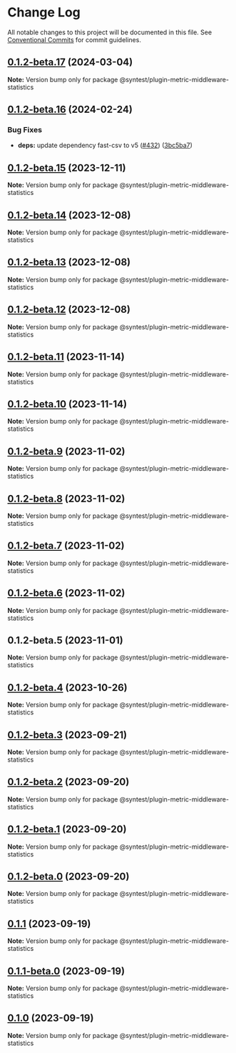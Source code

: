 # Change Log

All notable changes to this project will be documented in this file.
See [Conventional Commits](https://conventionalcommits.org) for commit guidelines.

## [0.1.2-beta.17](https://github.com/syntest-framework/syntest-framework/compare/@syntest/plugin-metric-middleware-statistics@0.1.2-beta.16...@syntest/plugin-metric-middleware-statistics@0.1.2-beta.17) (2024-03-04)

**Note:** Version bump only for package @syntest/plugin-metric-middleware-statistics

## [0.1.2-beta.16](https://github.com/syntest-framework/syntest-framework/compare/@syntest/plugin-metric-middleware-statistics@0.1.2-beta.15...@syntest/plugin-metric-middleware-statistics@0.1.2-beta.16) (2024-02-24)

### Bug Fixes

- **deps:** update dependency fast-csv to v5 ([#432](https://github.com/syntest-framework/syntest-framework/issues/432)) ([3bc5ba7](https://github.com/syntest-framework/syntest-framework/commit/3bc5ba7f8841374c1d3ddb62325f722ef513d0db))

## [0.1.2-beta.15](https://github.com/syntest-framework/syntest-framework/compare/@syntest/plugin-metric-middleware-statistics@0.1.2-beta.14...@syntest/plugin-metric-middleware-statistics@0.1.2-beta.15) (2023-12-11)

**Note:** Version bump only for package @syntest/plugin-metric-middleware-statistics

## [0.1.2-beta.14](https://github.com/syntest-framework/syntest-framework/compare/@syntest/plugin-metric-middleware-statistics@0.1.2-beta.13...@syntest/plugin-metric-middleware-statistics@0.1.2-beta.14) (2023-12-08)

**Note:** Version bump only for package @syntest/plugin-metric-middleware-statistics

## [0.1.2-beta.13](https://github.com/syntest-framework/syntest-framework/compare/@syntest/plugin-metric-middleware-statistics@0.1.2-beta.12...@syntest/plugin-metric-middleware-statistics@0.1.2-beta.13) (2023-12-08)

**Note:** Version bump only for package @syntest/plugin-metric-middleware-statistics

## [0.1.2-beta.12](https://github.com/syntest-framework/syntest-framework/compare/@syntest/plugin-metric-middleware-statistics@0.1.2-beta.11...@syntest/plugin-metric-middleware-statistics@0.1.2-beta.12) (2023-12-08)

**Note:** Version bump only for package @syntest/plugin-metric-middleware-statistics

## [0.1.2-beta.11](https://github.com/syntest-framework/syntest-framework/compare/@syntest/plugin-metric-middleware-statistics@0.1.2-beta.10...@syntest/plugin-metric-middleware-statistics@0.1.2-beta.11) (2023-11-14)

**Note:** Version bump only for package @syntest/plugin-metric-middleware-statistics

## [0.1.2-beta.10](https://github.com/syntest-framework/syntest-framework/compare/@syntest/plugin-metric-middleware-statistics@0.1.2-beta.9...@syntest/plugin-metric-middleware-statistics@0.1.2-beta.10) (2023-11-14)

**Note:** Version bump only for package @syntest/plugin-metric-middleware-statistics

## [0.1.2-beta.9](https://github.com/syntest-framework/syntest-framework/compare/@syntest/plugin-metric-middleware-statistics@0.1.2-beta.8...@syntest/plugin-metric-middleware-statistics@0.1.2-beta.9) (2023-11-02)

**Note:** Version bump only for package @syntest/plugin-metric-middleware-statistics

## [0.1.2-beta.8](https://github.com/syntest-framework/syntest-framework/compare/@syntest/plugin-metric-middleware-statistics@0.1.2-beta.7...@syntest/plugin-metric-middleware-statistics@0.1.2-beta.8) (2023-11-02)

**Note:** Version bump only for package @syntest/plugin-metric-middleware-statistics

## [0.1.2-beta.7](https://github.com/syntest-framework/syntest-framework/compare/@syntest/plugin-metric-middleware-statistics@0.1.2-beta.6...@syntest/plugin-metric-middleware-statistics@0.1.2-beta.7) (2023-11-02)

**Note:** Version bump only for package @syntest/plugin-metric-middleware-statistics

## [0.1.2-beta.6](https://github.com/syntest-framework/syntest-framework/compare/@syntest/plugin-metric-middleware-statistics@0.1.2-beta.5...@syntest/plugin-metric-middleware-statistics@0.1.2-beta.6) (2023-11-02)

**Note:** Version bump only for package @syntest/plugin-metric-middleware-statistics

## 0.1.2-beta.5 (2023-11-01)

**Note:** Version bump only for package @syntest/plugin-metric-middleware-statistics

## [0.1.2-beta.4](https://github.com/syntest-framework/syntest-framework/compare/@syntest/plugin-metric-middleware-statistics@0.1.2-beta.3...@syntest/plugin-metric-middleware-statistics@0.1.2-beta.4) (2023-10-26)

**Note:** Version bump only for package @syntest/plugin-metric-middleware-statistics

## [0.1.2-beta.3](https://github.com/syntest-framework/syntest-framework/compare/@syntest/plugin-metric-middleware-statistics@0.1.2-beta.2...@syntest/plugin-metric-middleware-statistics@0.1.2-beta.3) (2023-09-21)

**Note:** Version bump only for package @syntest/plugin-metric-middleware-statistics

## [0.1.2-beta.2](https://github.com/syntest-framework/syntest-framework/compare/@syntest/plugin-metric-middleware-statistics@0.1.2-beta.1...@syntest/plugin-metric-middleware-statistics@0.1.2-beta.2) (2023-09-20)

**Note:** Version bump only for package @syntest/plugin-metric-middleware-statistics

## [0.1.2-beta.1](https://github.com/syntest-framework/syntest-framework/compare/@syntest/plugin-metric-middleware-statistics@0.1.2-beta.0...@syntest/plugin-metric-middleware-statistics@0.1.2-beta.1) (2023-09-20)

**Note:** Version bump only for package @syntest/plugin-metric-middleware-statistics

## [0.1.2-beta.0](https://github.com/syntest-framework/syntest-framework/compare/@syntest/plugin-metric-middleware-statistics@0.1.1...@syntest/plugin-metric-middleware-statistics@0.1.2-beta.0) (2023-09-20)

**Note:** Version bump only for package @syntest/plugin-metric-middleware-statistics

## [0.1.1](https://github.com/syntest-framework/syntest-framework/compare/@syntest/plugin-metric-middleware-statistics@0.1.1-beta.0...@syntest/plugin-metric-middleware-statistics@0.1.1) (2023-09-19)

**Note:** Version bump only for package @syntest/plugin-metric-middleware-statistics

## [0.1.1-beta.0](https://github.com/syntest-framework/syntest-framework/compare/@syntest/plugin-metric-middleware-statistics@0.1.0-beta.2...@syntest/plugin-metric-middleware-statistics@0.1.1-beta.0) (2023-09-19)

**Note:** Version bump only for package @syntest/plugin-metric-middleware-statistics

## [0.1.0](https://github.com/syntest-framework/syntest-framework/compare/@syntest/plugin-metric-middleware-statistics@0.1.0-beta.2...@syntest/plugin-metric-middleware-statistics@0.1.0) (2023-09-19)

**Note:** Version bump only for package @syntest/plugin-metric-middleware-statistics
